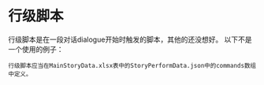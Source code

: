 # 行级脚本

行级脚本是在一段对话dialogue开始时触发的脚本，其他的还没想好。
以下不是一个使用的例子：
```text
行级脚本应当在MainStoryData.xlsx表中的StoryPerformData.json中的commands数组中定义。
```

